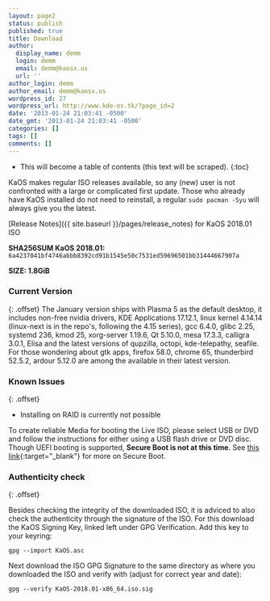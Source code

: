 ```yaml
---
layout: page2
status: publish
published: true
title: Download
author:
  display_name: demm
  login: demm
  email: demm@kaosx.us
  url: ''
author_login: demm
author_email: demm@kaosx.us
wordpress_id: 27
wordpress_url: http://www.kde-os.tk/?page_id=2
date: '2013-01-24 21:03:41 -0500'
date_gmt: '2013-01-24 21:03:41 -0500'
categories: []
tags: []
comments: []
---
```


* This will become a table of contents (this text will be scraped).
{:toc}

KaOS makes regular ISO releases available, so any (new) user is not confronted with a large or complicated first update. Those who already have KaOS installed do not need to reinstall, a regular `sudo pacman -Syu` will always give you the latest.

[Release Notes]({{ site.baseurl }}/pages/release_notes) for KaOS 2018.01 ISO

<div id="wrapper4">
<p><b>SHA256SUM KaOS 2018.01:</b> <code>6a4237041bf4746abbb8392cd91b1545e50c7531ed59696501bb31444667907a</code></p>
<p><b>SIZE: 1.8GiB</b></p>
</div>

### Current Version
{: .offset}
The January version ships with Plasma 5 as the default desktop, it includes non-free nvidia drivers, KDE Applications 17.12.1, linux kernel 4.14.14 (linux-next is in the repo's, following the 4.15 series), gcc 6.4.0, glibc 2.25, systemd 236, kmod 25, xorg-server 1.19.6, Qt 5.10.0, mesa 17.3.3, calligra 3.0.1, Elisa and the latest versions of qupzilla, octopi, kde-telepathy, seafile.
For those wondering about gtk apps, firefox 58.0, chrome 65, thunderbird 52.5.2, ardour 5.12.0 are among the available in their latest version.

### Known Issues
{: .offset}

* Installing on RAID is currently not possible

To create reliable Media for booting the Live ISO, please select USB or DVD and follow the instructions for either using a USB flash drive or DVD disc.
Though UEFI booting is supported, **Secure Boot is not at this time**.  See [this link](https://arstechnica.com/information-technology/2016/08/microsoft-secure-boot-firmware-snafu-leaks-golden-key/){:target="_blank"} for more on Secure Boot.

### Authenticity check
{: .offset}

Besides checking the integrity of the downloaded ISO, it is adviced to also check the authenticity through the signature of the ISO.  For this download the KaOS Signing Key, linked left under GPG Verification.  Add this key to your keyring:
```
gpg --import KaOS.asc
```
Next download the ISO GPG Signature to the same directory as where you downloaded the ISO and verify with (adjust for correct year and date):
```
gpg --verify KaOS-2018.01-x86_64.iso.sig
```
